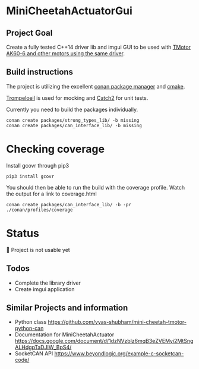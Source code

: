 # MiniCheetahActuatorGui

## Project Goal
Create a fully tested C++14 driver lib and imgui GUI to be used with [TMotor AK60-6 and other motors using the same driver](https://store.tmotor.com/goods.php?id=1138).

## Build instructions
The project is utilizing the excellent [conan package manager](https://conan.io/) and [cmake](https://cmake.org/).

[Trompeloeil](https://github.com/rollbear/trompeloeil/) is used for mocking and [Catch2](https://github.com/catchorg/Catch2) for unit tests.

Currently you need to build the packages individually.

```
conan create packages/strong_types_lib/ -b missing
conan create packages/can_interface_lib/ -b missing
```

# Checking coverage
Install gcovr through pip3

```
pip3 install gcovr
```

You should then be able to run the build with the coverage profile. Watch the output for a link to coverage.html
```
conan create packages/can_interface_lib/ -b -pr ./conan/profiles/coverage
```

# Status
:stop_sign: Project is not usable yet

## Todos
* Complete the library driver
* Create imgui application

## Similar Projects and information
* Python class https://github.com/vyas-shubham/mini-cheetah-tmotor-python-can
* Documentation for MiniCheetahActuator https://docs.google.com/document/d/1dzNVzblz6mqB3eZVEMyi2MtSngALHdgpTaDJIW_BpS4/
* SocketCAN API https://www.beyondlogic.org/example-c-socketcan-code/
